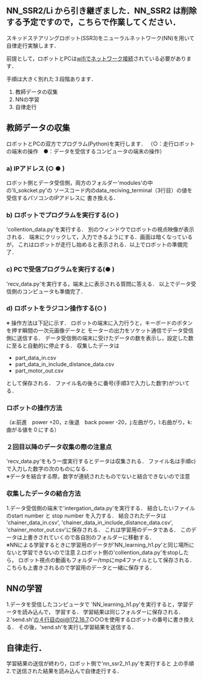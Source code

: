 ## NN_SSR2/Li から引き継ぎました．NN_SSR2 は削除する予定ですので，こちらで作業してください．

スキッドステアリングロボット(SSR3)をニューラルネットワーク(NN)を用いて
自律走行実験します．

前提として，ロボットとPCは[wifiでネットワーク接続](https://github.com/HondaLab/Robot-Intelligence/wiki/wifi%E3%81%AE%E8%A8%AD%E5%AE%9A)されている必要があります．

手順は大きく別れた３段階あります．
1. 教師データの収集
2. NNの学習
3. 自律走行


## 教師データの収集
ロボットとPCの双方でプログラム(Python)を実行します．
（○：走行ロボットの端末の操作　●：データを受信するコンピュータの端末の操作）<br>
### a) IPアドレス (○ ● )
ロボット側とデータ受信側，両方のフォルダー'modules'の中の'li_sokcket.py'の
ソースコード内のdata_reciving_terminal（3行目）の値を受信するパソコンのIPアドレスに
書き換える．<br>

### b) ロボットでプログラムを実行する(○ ) 
'collention_data.py'を実行する．
別のウィンドウでロボットの視点映像が表示される．
端末にクリックして，入力できるようにする．画面は暗くなっているが，
これはロボットが走行し始めると表示される．以上でロボットの準備完了．<br>

### c) PCで受信プログラムを実行する(● ) 
'recv_data.py'を実行する，端末上に表示される質問に答える．
以上でデータ受信側のコンピュータも準備完了．<br>

### d) ロボットをラジコン操作する(○ ) 
※ 操作方法は下記に示す．
ロボットの端末に入力行うと，キーボードのボタンを押す瞬間の一次元画像データと
モーターの出力をソケット通信でデータ受信側に送信する．
データ受信側の端末に受けたデータの数を表示し，設定した数に至ると自動的に停止する．
収集したデータは

 - part_data_in.csv
 - part_data_in_include_distance_data.csv
 - part_motor_out.csv

として保存される．
ファイル名の後ろに番号(手順3で入力した数字)がついてる．<br>

### ロボットの操作方法
（a:前進　power +20，z:後退　back power -20，j:左曲がり，l:右曲がり，k:曲がる値を０にする）<br>

### ２回目以降のデータ収集の際の注意点<br>
'recv_data.py'をもう一度実行するとデータは収集される．
ファイル名は手順c)で入力した数字の次のものになる．<br>
※データを結合する際，数字が連続されたものでないと結合できないので注意<br>

### 収集したデータの結合方法<br>
 1.データ受信側の端末で'intergation_data.py'を実行する．
結合したいファイルのstart number と stop number を入力する．
結合されたデータは
'chainer_data_in.csv', 
'chainer_data_in_include_distance_data.csv',
'chainer_motor_out.csv'に保存される．
これは学習用のデータである．
このデータは上書きされていくので各自別のフォルダーに移動する．<br>
※NNによる学習するときに学習用のデータが'NN_learning_h1.py'と同じ場所にないと学習できないので注意
 2.ロボット側の'collention_data.py'をstopしたら，
ロボット視点の動画もフォルダー/tmpにmp4ファイルとして保存される．
こちらも上書きされるので学習用のデータと一緒に保存する．<br>

## NNの学習<br>
1.データを受信したコンピュータで 'NN_learning_h1.py'を実行すると，学習データを読み込んで，
学習する．
学習結果は同じフォルダーに保存される．<br>
2.'send.sh'の４行目のpi@172.16.7.○○○を使用するロボットの番号に書き換える．
その後，'send.sh'を実行し学習結果を送信する．<br>


## 自律走行．
学習結果の送信が終わり，ロボット側で'nn_ssr2_h1.py'を実行すると
上の手順2.で送信された結果を読み込んで自律走行する．<br>
